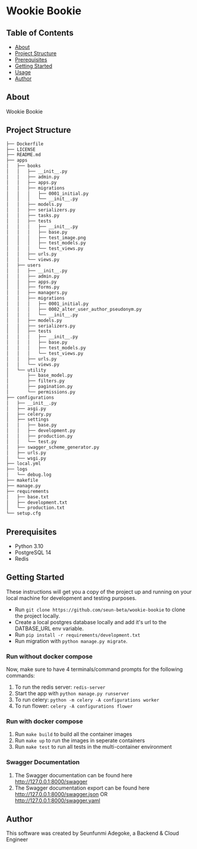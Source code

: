 # Wookie Bookie


## Table of Contents

- [About](#about)
- [Project Structure](#project-structure)
- [Prerequisites](#prerequisites)
- [Getting Started](#getting_started)
- [Usage](#usage)
- [Author](#author)

## About <a name = "about"></a>

Wookie Bookie

## Project Structure <a name = "project-structure"></a>


```bash
├── Dockerfile
├── LICENSE
├── README.md
├── apps
│   ├── books
│   │   ├── __init__.py
│   │   ├── admin.py
│   │   ├── apps.py
│   │   ├── migrations
│   │   │   ├── 0001_initial.py
│   │   │   └── __init__.py
│   │   ├── models.py
│   │   ├── serializers.py
│   │   ├── tasks.py
│   │   ├── tests
│   │   │   ├── __init__.py
│   │   │   ├── base.py
│   │   │   ├── test_image.png
│   │   │   ├── test_models.py
│   │   │   └── test_views.py
│   │   ├── urls.py
│   │   └── views.py
│   ├── users
│   │   ├── __init__.py
│   │   ├── admin.py
│   │   ├── apps.py
│   │   ├── forms.py
│   │   ├── managers.py
│   │   ├── migrations
│   │   │   ├── 0001_initial.py
│   │   │   ├── 0002_alter_user_author_pseudonym.py
│   │   │   └── __init__.py
│   │   ├── models.py
│   │   ├── serializers.py
│   │   ├── tests
│   │   │   ├── __init__.py
│   │   │   ├── base.py
│   │   │   ├── test_models.py
│   │   │   └── test_views.py
│   │   ├── urls.py
│   │   └── views.py
│   └── utility
│       ├── base_model.py
│       ├── filters.py
│       ├── pagination.py
│       └── permissions.py
├── configurations
│   ├── __init__.py
│   ├── asgi.py
│   ├── celery.py
│   ├── settings
│   │   ├── base.py
│   │   ├── development.py
│   │   ├── production.py
│   │   └── test.py
│   ├── swagger_scheme_generator.py
│   ├── urls.py
│   └── wsgi.py
├── local.yml
├── logs
│   └── debug.log
├── makefile
├── manage.py
├── requirements
│   ├── base.txt
│   ├── development.txt
│   └── production.txt
└── setup.cfg

```

## Prerequisites <a name = "prerequisites"></a>

- Python 3.10
- PostgreSQL 14
- Redis

## Getting Started <a name = "getting_started"></a>

These instructions will get you a copy of the project up and running on your local machine for development and testing purposes.

 - Run `git clone https://github.com/seun-beta/wookie-bookie` to clone the project locally.
 - Create a local postgres database locally and add it's url to the DATBASE_URL env variable.
 - Run `pip install -r requirements/development.txt`
 - Run migration with `python manage.py migrate`.

### Run without docker compose
Now, make sure to have 4 terminals/command prompts for the following commands:
1) To run the redis server: `redis-server`
2) Start the app with `python manage.py runserver`
3) To run celery: `python -m celery -A configurations worker`
4) To run flower: `celery -A configurations flower`

### Run with docker compose
1) Run `make build` to build all the container images
2) Run  `make up` to run the images in seperate containers
3) Run `make test` to run all tests in the multi-container environment

### Swagger Documentation
1) The Swagger documentation can be found here http://127.0.0.1:8000/swagger
2) The Swagger documentation export can be found here http://127.0.0.1:8000/swagger.json  OR http://127.0.0.1:8000/swagger.yaml

## Author <a name = "author"></a>
This software was created by Seunfunmi Adegoke, a Backend & Cloud Engineer
